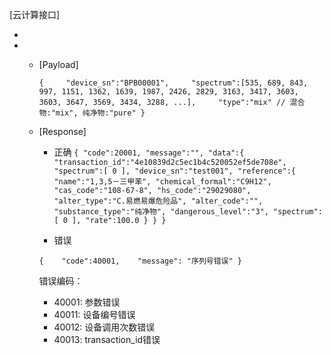 [云计算接口]

 * [POST]: http://collie.lqoptics.com/api/v1/calculate/
 * [GET]: http://collie.lqoptics.com/api/v1/calculate/?device_sn="BPB00001"&transaction_id="000123123124"
     * [Payload]

        `{
        ​    "device_sn":"BPB00001",
        ​    "spectrum":[535, 689, 843, 997, 1151, 1362, 1639, 1987, 2426, 2829, 3163, 3417, 3603, 3603, 3647, 3569, 3434, 3288, ...],
        ​    "type":"mix" // 混合物:"mix", 纯净物:"pure"
        }`

     * [Response]

        * 正确
`{
    "code":20001,
    "message":"",
    "data":{
        "transaction_id":"4e10839d2c5ec1b4c520052ef5de708e",
        "spectrum":[
            0
        ],
        "device_sn":"test001",
        "reference":{
            "name":"1,3,5－三甲苯",
            "chemical_formal":"C9H12",
            "cas_code":"108-67-8",
            "hs_code":"29029080",
            "alter_type":"C.易燃易爆危险品",
            "alter_code":"",
            "substance_type":"纯净物",
            "dangerous_level":"3",
            "spectrum":[
                0
            ],
            "rate":100.0
        }
    }
}
`



        * 错误

        `{
        ​	"code":40001,
        ​	"message": "序列号错误"
        }`

        错误编码：

        * 40001: 参数错误
        * 40011: 设备编号错误
        * 40012: 设备调用次数错误
        * 40013: transaction_id错误

